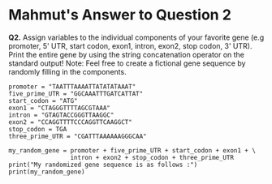# Mahmut's Answer to Question 2

**Q2.** Assign variables to the individual components of your favorite gene (e.g
promoter, 5' UTR, start codon, exon1, intron, exon2, stop codon, 3' UTR). Print the
entire gene by using the string concatenation operator on the standard output! Note:
Feel free to create a fictional gene sequence by randomly filling in the components.

```
promoter = "TAATTTAAAATTATATATAAAT"
five_prime_UTR = "GGCAAATTTGATCATTAT"
start_codon = "ATG"
exon1 = "CTAGGGTTTTAGCGTAAA"
intron = "GTAGTACCGGGTTAAGGC"
exon2 = "CCAGGTTTTCCCAGGTTCAAGGCT"
stop_codon = TGA
three_prime_UTR = "CGATTTAAAAAAGGGCAA"

my_random_gene = promoter + five_prime_UTR + start_codon + exon1 + \
                 intron + exon2 + stop_codon + three_prime_UTR
print("My randomized gene sequence is as follows :")
print(my_random_gene)
```


